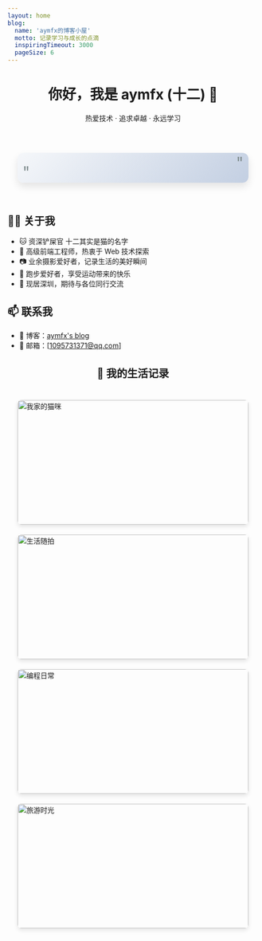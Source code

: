 ```yaml
---
layout: home
blog:
  name: 'aymfx的博客小屋'
  motto: 记录学习与成长的点滴
  inspiringTimeout: 3000
  pageSize: 6
---
```


<!-- 放图片 -->

<div align="center">
    <h1>你好，我是 aymfx (十二) 👋</h1>
    <p>热爱技术 · 追求卓越 · 永远学习</p>
</div>

<div class="inspiring-quotes">
  <div class="quote-container">
    <div class="quote-content">
      <p :class="{ 'fade': fade }" v-text="currentQuote"></p>
    </div>
  </div>
</div>

## 👨‍💻 关于我

- 🐱 资深铲屎官 十二其实是猫的名字
- 🚀 高级前端工程师，热衷于 Web 技术探索
- 📷 业余摄影爱好者，记录生活的美好瞬间
- 🏃 跑步爱好者，享受运动带来的快乐
- 📍 现居深圳，期待与各位同行交流

## 📫 联系我

- 📝 博客：[aymfx's blog](https://www.aymfx.cn/)
- 📧 邮箱：[1095731371@qq.com]

<h2 align="center">📸 我的生活记录</h2>

<div class="photo-wall">
  <a href="/post/pic/深圳湾公园拍鸟" class="photo-item">
    <img src="/images/cat.jpg" alt="我家的猫咪" title="十二" loading="lazy" />
    <div class="photo-desc">生活随拍</div>
  </a>
  <a href="/post/pic/深圳湾公园拍海鸥" class="photo-item">
    <img src="/images/huli.jpg" alt="生活随拍" title="生活" loading="lazy" />
    <div class="photo-desc">记录生活</div>
  </a>
  <a href="/post/it/时序图" class="photo-item">
    <img src="/images/ri.jpg" alt="编程日常" title="工作" loading="lazy" />
    <div class="photo-desc">编程日常</div>
  </a>
  <a href="/post/travel/重庆五月天" class="photo-item">
    <img src="/images/shan.jpg" alt="旅游时光" title="旅游" loading="lazy" />
    <div class="photo-desc">旅游时光</div>
  </a>
</div>

<style>
.photo-wall {
  display: grid;
  grid-template-columns: repeat(auto-fit, minmax(250px, 1fr));
  gap: 20px;
  padding: 20px;
  margin: 20px 0;
}

.photo-item {
  position: relative;
  overflow: hidden;
  border-radius: 8px;
  box-shadow: 0 4px 8px rgba(0,0,0,0.1);
  transition: transform 0.3s ease;
}

.photo-item:hover {
  cursor:pointer;
  transform: translateY(-5px);
}

.photo-item img {
  width: 100%;
  height: 250px;
  object-fit: cover;
  display: block;
}

.photo-desc {
  position: absolute;
  bottom: 0;
  left: 0;
  right: 0;
  padding: 10px;
  background: rgba(0,0,0,0.6);
  color: white;
  font-size: 14px;
  text-align: center;
  transform: translateY(100%);
  transition: transform 0.3s ease;
}

.photo-item:hover .photo-desc {
  transform: translateY(0);
}

@media (max-width: 768px) {
  .photo-wall {
    grid-template-columns: repeat(auto-fit, minmax(200px, 1fr));
    gap: 15px;
    padding: 15px;
  }
  
  .photo-item img {
    height: 200px;
  }
}

.inspiring-quotes {
  margin: 40px auto;
  max-width: 800px;
  padding: 20px;
}

.quote-container {
  background: linear-gradient(135deg, #f5f7fa 0%, #c3cfe2 100%);
  border-radius: 12px;
  padding: 30px;
  text-align: center;
  box-shadow: 0 8px 16px rgba(0,0,0,0.1);
  position: relative;
  overflow: hidden;
}

.quote-content {
  position: relative;
}

.quote-content p {
  font-size: 1.2rem;
  color: #2c3e50;
  line-height: 1.6;
  margin: 0;
  font-style: italic;
  transition: opacity 0.5s ease;
}

.quote-content p.fade {
  opacity: 0;
}

.quote-content::before,
.quote-content::after {
  content: '"';
  font-size: 2rem;
  color: #7f8c8d;
  position: absolute;
}

.quote-content::before {
  left: -20px;
  top: -10px;
}

.quote-content::after {
  right: -20px;
  bottom: -10px;
}

</style>

<script setup>
import { ref, onMounted, onBeforeUnmount } from 'vue'

const quotes = [
  '越努力越幸运',
  '一万年太久，只争朝夕',
  '我知道潮落之后一定有潮起，有什么了不起',
  '那阳光碎裂在熟悉场景，好安静、一个人能背多少的往事，真不轻。谁的笑、谁的温暖的手心，我着迷、伤痕好像都变成了曾经。'
]

const currentQuote = ref(quotes[0])
const fade = ref(false)
let timer = null

const updateQuote = () => {
  fade.value = true
  
  setTimeout(() => {
    const currentIndex = quotes.indexOf(currentQuote.value)
    const nextIndex = (currentIndex + 1) % quotes.length
    currentQuote.value = quotes[nextIndex]
    fade.value = false
  }, 500)
}

onMounted(() => {
  timer = setInterval(updateQuote, 3000)
})

onBeforeUnmount(() => {
  if (timer) {
    clearInterval(timer)
  }
})
</script>
